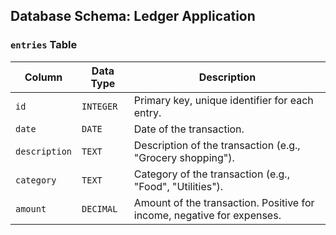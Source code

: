 ## Database Schema: Ledger Application

### `entries` Table

| Column       | Data Type | Description                                                    |
|--------------|-----------|----------------------------------------------------------------|
| `id`          | `INTEGER` | Primary key, unique identifier for each entry.                |
| `date`        | `DATE`      | Date of the transaction.                                     |
| `description` | `TEXT`      | Description of the transaction (e.g., "Grocery shopping").    |
| `category`    | `TEXT`      | Category of the transaction (e.g., "Food", "Utilities").      |
| `amount`      | `DECIMAL`   | Amount of the transaction. Positive for income, negative for expenses. |